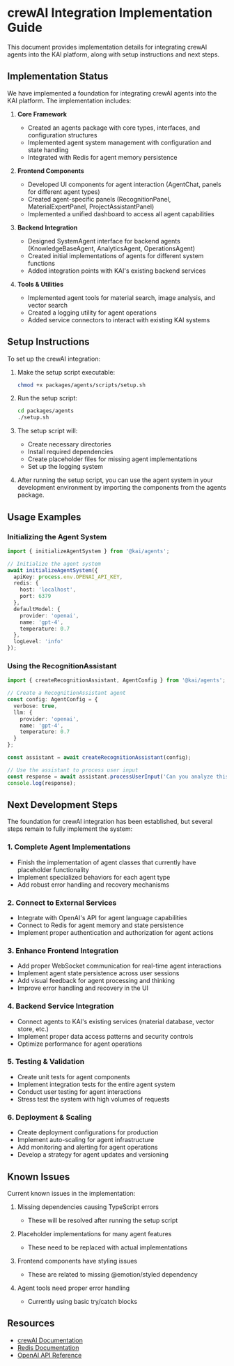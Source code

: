 # crewAI Integration Implementation Guide

This document provides implementation details for integrating crewAI agents into the KAI platform, along with setup instructions and next steps.

## Implementation Status

We have implemented a foundation for integrating crewAI agents into the KAI platform. The implementation includes:

1. **Core Framework**
   - Created an agents package with core types, interfaces, and configuration structures
   - Implemented agent system management with configuration and state handling
   - Integrated with Redis for agent memory persistence

2. **Frontend Components**
   - Developed UI components for agent interaction (AgentChat, panels for different agent types)
   - Created agent-specific panels (RecognitionPanel, MaterialExpertPanel, ProjectAssistantPanel)
   - Implemented a unified dashboard to access all agent capabilities

3. **Backend Integration**
   - Designed SystemAgent interface for backend agents (KnowledgeBaseAgent, AnalyticsAgent, OperationsAgent)
   - Created initial implementations of agents for different system functions
   - Added integration points with KAI's existing backend services

4. **Tools & Utilities**
   - Implemented agent tools for material search, image analysis, and vector search
   - Created a logging utility for agent operations
   - Added service connectors to interact with existing KAI systems

## Setup Instructions

To set up the crewAI integration:

1. Make the setup script executable:
   ```bash
   chmod +x packages/agents/scripts/setup.sh
   ```

2. Run the setup script:
   ```bash
   cd packages/agents
   ./setup.sh
   ```

3. The setup script will:
   - Create necessary directories
   - Install required dependencies
   - Create placeholder files for missing agent implementations
   - Set up the logging system

4. After running the setup script, you can use the agent system in your development environment by importing the components from the agents package.

## Usage Examples

### Initializing the Agent System

```typescript
import { initializeAgentSystem } from '@kai/agents';

// Initialize the agent system
await initializeAgentSystem({
  apiKey: process.env.OPENAI_API_KEY,
  redis: {
    host: 'localhost',
    port: 6379
  },
  defaultModel: {
    provider: 'openai',
    name: 'gpt-4',
    temperature: 0.7
  },
  logLevel: 'info'
});
```

### Using the RecognitionAssistant

```typescript
import { createRecognitionAssistant, AgentConfig } from '@kai/agents';

// Create a RecognitionAssistant agent
const config: AgentConfig = {
  verbose: true,
  llm: {
    provider: 'openai',
    name: 'gpt-4',
    temperature: 0.7
  }
};

const assistant = await createRecognitionAssistant(config);

// Use the assistant to process user input
const response = await assistant.processUserInput('Can you analyze this image of marble tiles?');
console.log(response);
```

## Next Development Steps

The foundation for crewAI integration has been established, but several steps remain to fully implement the system:

### 1. Complete Agent Implementations

- Finish the implementation of agent classes that currently have placeholder functionality
- Implement specialized behaviors for each agent type
- Add robust error handling and recovery mechanisms

### 2. Connect to External Services

- Integrate with OpenAI's API for agent language capabilities
- Connect to Redis for agent memory and state persistence
- Implement proper authentication and authorization for agent actions

### 3. Enhance Frontend Integration

- Add proper WebSocket communication for real-time agent interactions
- Implement agent state persistence across user sessions
- Add visual feedback for agent processing and thinking
- Improve error handling and recovery in the UI

### 4. Backend Service Integration

- Connect agents to KAI's existing services (material database, vector store, etc.)
- Implement proper data access patterns and security controls
- Optimize performance for agent operations

### 5. Testing & Validation

- Create unit tests for agent components
- Implement integration tests for the entire agent system
- Conduct user testing for agent interactions
- Stress test the system with high volumes of requests

### 6. Deployment & Scaling

- Create deployment configurations for production
- Implement auto-scaling for agent infrastructure
- Add monitoring and alerting for agent operations
- Develop a strategy for agent updates and versioning

## Known Issues

Current known issues in the implementation:

1. Missing dependencies causing TypeScript errors
   - These will be resolved after running the setup script

2. Placeholder implementations for many agent features
   - These need to be replaced with actual implementations

3. Frontend components have styling issues
   - These are related to missing @emotion/styled dependency

4. Agent tools need proper error handling
   - Currently using basic try/catch blocks

## Resources

- [crewAI Documentation](https://github.com/crewAI/crewAI)
- [Redis Documentation](https://redis.io/docs)
- [OpenAI API Reference](https://platform.openai.com/docs/api-reference)